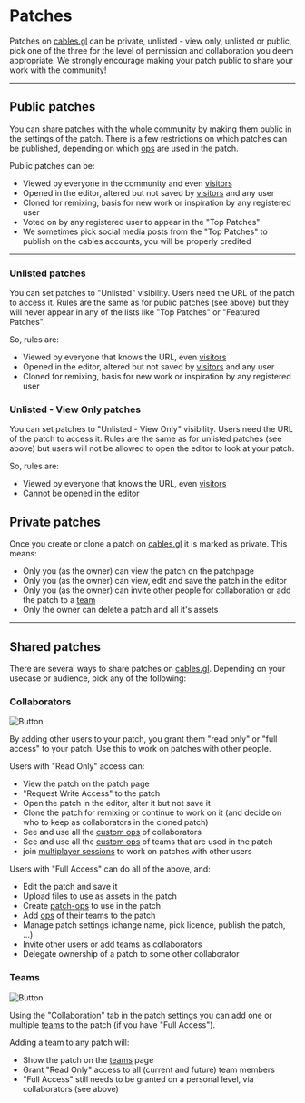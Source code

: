 # Patches

Patches on [cables.gl](https://cables.gl) can be private, unlisted - view only, unlisted or public, pick one of the three for the level of permission
and collaboration you deem appropriate. We strongly encourage making your patch public to share your work with the community!

---

## Public patches

You can share patches with the whole community by making them public in the settings of the patch. There is a few restrictions on which
patches can be published, depending on which [ops](../3_ops/ops) are used in the patch.

Public patches can be:

- Viewed by everyone in the community and even [visitors](../0_users/users)
- Opened in the editor, altered but not saved by [visitors](../0_users/users) and any user
- Cloned for remixing, basis for new work or inspiration by any registered user
- Voted on by any registered user to appear in the "Top Patches"
- We sometimes pick social media posts from the "Top Patches" to publish on the cables accounts, you will be properly credited

---

### Unlisted patches

You can set patches to "Unlisted" visibility. Users need the URL of the patch to access it. Rules are the same as
for public patches (see above) but they will never appear in any of the lists like "Top Patches" or "Featured Patches".

So, rules are:

- Viewed by everyone that knows the URL, even [visitors](../0_users/users)
- Opened in the editor, altered but not saved by [visitors](../0_users/users) and any user
- Cloned for remixing, basis for new work or inspiration by any registered user

### Unlisted - View Only patches

You can set patches to "Unlisted - View Only" visibility. Users need the URL of the patch to access it. Rules are the same as
for unlisted patches (see above) but users will not be allowed to open the editor to look at your patch.

So, rules are:

- Viewed by everyone that knows the URL, even [visitors](../0_users/users)
- Cannot be opened in the editor

## Private patches

Once you create or clone a patch on [cables.gl](https://cables.gl) it is marked as private. This means:

- Only you (as the owner) can view the patch on the patchpage
- Only you (as the owner) can view, edit and save the patch in the editor
- Only you (as the owner) can invite other people for collaboration or add the patch to a [team](../2_teams/teams)
- Only the owner can delete a patch and all it's assets

---

## Shared patches

There are several ways to share patches on [cables.gl](https://cables.gl). Depending on your usecase or audience, pick any of the following:

### Collaborators

![Button](./img/collaboration.png)

By adding other users to your patch, you grant them "read only" or "full access" to your patch. Use this to work on patches with other people.

Users with "Read Only" access can:

- View the patch on the patch page
- "Request Write Access" to the patch
- Open the patch in the editor, alter it but not save it
- Clone the patch for remixing or continue to work on it (and decide on who to keep as collaborators in the cloned patch)
- See and use all the [custom ops](../3_ops/ops) of collaborators
- See and use all the [custom ops](../3_ops/ops) of teams that are used in the patch
- join [multiplayer sessions](../4_multiplayer) to work on patches with other users

Users with "Full Access" can do all of the above, and:

- Edit the patch and save it
- Upload files to use as assets in the patch
- Create [patch-ops](../3_ops/ops) to use in the patch
- Add [ops](../3_ops/ops) of their teams to the patch
- Manage patch settings (change name, pick licence, publish the patch, ...)
- Invite other users or add teams as collaborators
- Delegate ownership of a patch to some other collaborator

### Teams

![Button](./img/teams.png)

Using the "Collaboration" tab in the patch settings you can add one or multiple [teams](../2_teams/teams) to the patch (if you have "Full Access").

Adding a team to any patch will:

- Show the patch on the [teams](../2_teams/teams) page
- Grant "Read Only" access to all (current and future) team members
- "Full Access" still needs to be granted on a personal level, via collaborators (see above)
